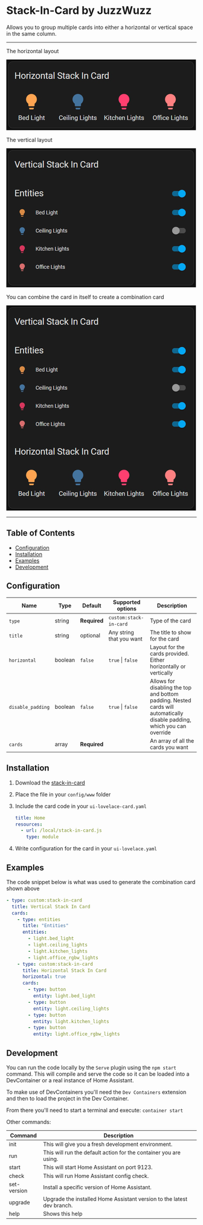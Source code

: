 # Stack-In-Card by JuzzWuzz <!-- omit in toc -->

Allows you to group multiple cards into either a horizontal or vertical space in the same column.

<hr>

The horizontal layout

![combo](examples/horizontal.png)

The vertical layout

![combo](examples/vertical.png)

You can combine the card in itself to create a combination card

![combo](examples/combo.png)

<hr>

## Table of Contents <!-- omit in toc -->

- [Configuration](#configuration)
- [Installation](#installation)
- [Examples](#examples)
- [Development](#development)

## Configuration

| Name              | Type    | Default      | Supported options        | Description                                                                                                              |
| ----------------- | ------- | ------------ | ------------------------ | ------------------------------------------------------------------------------------------------------------------------ |
| `type`            | string  | **Required** | `custom:stack-in-card`   | Type of the card                                                                                                         |
| `title`           | string  | optional     | Any string that you want | The title to show for the card                                                                                           |
| `horizontal`      | boolean | `false`      | `true` \| `false`        | Layout for the cards provided. Either horizontally or vertically                                                         |
| `disable_padding` | boolean | `false`      | `true` \| `false`        | Allows for disabling the top and bottom padding. Nested cards will automatically disable padding, which you can override |
| `cards`           | array   | **Required** |                          | An array of all the cards you want                                                                                       |

## Installation

1. Download the [stack-in-card](https://github.com/JuzzWuzz/stack-in-card/releases/latest/download/stack-in-card.js)
2. Place the file in your `config/www` folder
3. Include the card code in your `ui-lovelace-card.yaml`

   ```yaml
   title: Home
   resources:
     - url: /local/stack-in-card.js
       type: module
   ```

4. Write configuration for the card in your `ui-lovelace.yaml`

## Examples

The code snippet below is what was used to generate the combination card shown above

```yaml
- type: custom:stack-in-card
  title: Vertical Stack In Card
  cards:
    - type: entities
      title: "Entities"
      entities:
        - light.bed_light
        - light.ceiling_lights
        - light.kitchen_lights
        - light.office_rgbw_lights
    - type: custom:stack-in-card
      title: Horizontal Stack In Card
      horizontal: true
      cards:
        - type: button
          entity: light.bed_light
        - type: button
          entity: light.ceiling_lights
        - type: button
          entity: light.kitchen_lights
        - type: button
          entity: light.office_rgbw_lights
```

## Development

You can run the code locally by the `Serve` plugin using the `npm start` command. This will compile and serve the code so it can be loaded into a DevContainer or a real instance of Home Assistant.

To make use of DevContainers you'll need the `Dev Containers` extension and then to load the project in the Dev Container.

From there you'll need to start a terminal and execute: `container start`

Other commands:

| Command     | Description                                                            |
| ----------- | ---------------------------------------------------------------------- |
| init        | This will give you a fresh development environment.                    |
| run         | This will run the default action for the container you are using.      |
| start       | This will start Home Assistant on port 9123.                           |
| check       | This will run Home Assistant config check.                             |
| set-version | Install a specific version of Home Assistant.                          |
| upgrade     | Upgrade the installed Home Assistant version to the latest dev branch. |
| help        | Shows this help                                                        |
